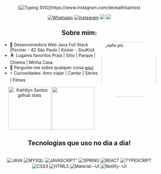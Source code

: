 <div>
<div align="center">

[![Typing SVG](https://readme-typing-svg.demolab.com?font=Fira+Code&pause=1000&color=C41F9B&width=435&lines=Ol%C3%A1!+;Eu+sou+a+Kathllyn+Santos%2C;Desenvolvedora+Web+Full+Stack+Jr.)](https://www.instagram.com/devkathlsantos)

       

 [![Whatsapp](https://img.shields.io/badge/WhatsApp-25D366?style=for-the-badge&logo=whatsapp&logoColor=white
 )](https://wa.me/+5511951241321)
 [![instagram](https://img.shields.io/badge/Instagram-E4405F?style=for-the-badge&logo=instagram&logoColor=white
 )](https://www.instagram.com/devkathllynsantos)
 <a href="https://www.linkedin.com/in/kathllynleticiadesenvolvedora/" target="_blank"><img src="https://img.shields.io/badge/-LinkedIn-%230077B5?style=for-the-badge&logo=linkedin&logoColor=white" target="_blank"></a> <a href = "mailto:kathllyn.leticia@gmail.com"><img src="https://img.shields.io/badge/-Gmail-%23333?style=for-the-badge&logo=gmail&logoColor=white" target="_blank"></a>

       
## Sobre mim:
       
  <div align="left">
       <div>
              <img align="right" alt="Rafa-pic" height="180" style="border-radius:50px;" 
               src="https://user-images.githubusercontent.com/120657741/208341925-29f9cf2e-762c-4723-a024-f72e7b2ae8c4.png"> 
               </div>
         
- 🌱 Desenvolvedora Web Java Full Stack |Psciner - 42 São Paulo | Kicker - SouKick
- 🏝 Lugares favoritos Praia | Sitío | Parque | Cinema | Minha Casa
- 💬 Pergunte-me sobre qualquer coisa [aqui](https://github.com/KathllynLeticia/KathllynLeticia/issues)
- ⚡ Curiosidades: Amo viajar | Cantar | Séries | Filmes
         
<div align="center"> 
 <a href="https://github.com/kathllynsantos/github-readme-stats"><img height="140em" src="https://github-readme-stats.vercel.app/api?username=kathllynsantos&show_icons=true&include_all_commits=true&theme=radical" alt="Kathllyn Santos github stats" />
 </a> 
<a href="https://github.com/kathllynsantos/github-readme-stats"><img height="140em" src="https://github-readme-stats.vercel.app/api/top-langs/?username=kathllynsantos&layout=compact&theme=radical" />
</a> 
</div>
<div align="center"> 


 <div align="center">       

## Tecnologias que uso no dia a dia!
       
       
<div stayle="display: inline_block"><br/>
<img align="center" alt="JAVA" src="https://img.shields.io/badge/Java-ED8B00?style=for-the-badge&logo=openjdk&logoColor=white"/>
<img align="center" alt="MYSQL" src="https://img.shields.io/badge/MySQL-00000F?style=for-the-badge&logo=mysql&logoColor=white"/>
<img align="center" alt=JAVASCRIPT" src="https://img.shields.io/badge/JavaScript-F7DF1E?style=for-the-badge&logo=javascript&logoColor=black"/>         
<img align="center" alt="SPRING" src="https://img.shields.io/badge/Spring-6DB33F?style=for-the-badge&logo=spring&logoColor=white"/>
<img align="center" alt="REACT" src="https://img.shields.io/badge/React-20232A?style=for-the-badge&logo=react&logoColor=61DAFB"/>
<img align="center" alt="TYPESCRIPT" src="https://img.shields.io/badge/TypeScript-007ACC?style=for-the-badge&logo=typescript&logoColor=white"/>
<img align="center" alt="CSS3" src="https://img.shields.io/badge/CSS-239120?&style=for-the-badge&logo=css3&logoColor=white"/>
<img align="center" alt="HTML5" src="https://img.shields.io/badge/HTML5-E34F26?style=for-the-badge&logo=html5&logoColor=white"/>         
<img align="center" alt="Material--UI" src="https://img.shields.io/badge/Material--UI-0081CB?style=for-the-badge&logo=material-ui&logoColor=white"/>
<img align="center" alt="Netlify--UI" src="https://img.shields.io/badge/Netlify-00C7B7?style=for-the-badge&logo=netlify&logoColor=white"/>
</div>
  
 
 


                                                                                                                                                  
                                                                                                                                                     
                                                                                                                                                     
   
